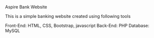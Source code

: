  Aspire Bank Website
 
 This is a simple banking website created using following tools
 
 Front-End: HTML, CSS, Bootstrap, javascript
 Back-End: PHP
 Database: MySQL

